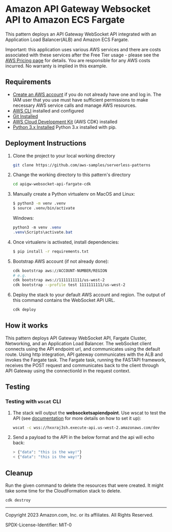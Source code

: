 # Amazon API Gateway Websocket API to Amazon ECS Fargate

This pattern deploys an API Gateway WebSocket API integrated with an Application Load Balancer(ALB) and Amazon ECS Fargate.

Important: this application uses various AWS services and there are costs associated with these services after the Free Tier usage - please see the [AWS Pricing page](https://aws.amazon.com/pricing/) for details. You are responsible for any AWS costs incurred. No warranty is implied in this example.

## Requirements

- [Create an AWS account](https://portal.aws.amazon.com/gp/aws/developer/registration/index.html) if you do not already have one and log in. The IAM user that you use must have sufficient permissions to make necessary AWS service calls and manage AWS resources.
- [AWS CLI](https://docs.aws.amazon.com/cli/latest/userguide/install-cliv2.html) installed and configured
- [Git Installed](https://git-scm.com/book/en/v2/Getting-Started-Installing-Git)
- [AWS Cloud Development Kit](https://docs.aws.amazon.com/cdk/latest/guide/cli.html) (AWS CDK) installed
- [Python 3.x Installed](https://www.python.org/) Python 3.x installed with pip.

## Deployment Instructions

1. Clone the project to your local working directory

   ```bash
   git clone https://github.com/aws-samples/serverless-patterns
   ```

2. Change the working directory to this pattern's directory

   ```bash
   cd apigw-websocket-api-fargate-cdk
   ```

3. Manually create a Python virtualenv on MacOS and Linux:

   ```bash
   $ python3 -m venv .venv
   $ source .venv/bin/activate
   ```

   Windows:

   ```powershell
   python3 -m venv .venv
   .venv\Scripts\activate.bat
   ```

4. Once virtualenv is activated, install dependencies:

   ```bash
   $ pip install -r requirements.txt
   ```

5. Bootstrap AWS account (if not already done):

   ```bash
   cdk bootstrap aws://ACCOUNT-NUMBER/REGION
   # e.g.
   cdk bootstrap aws://1111111111/us-west-2
   cdk bootstrap --profile test 1111111111/us-west-2
   ```

6. Deploy the stack to your default AWS account and region. The output of this command contains the WebSocket API URL.

   ```bash
   cdk deploy
   ```

## How it works

This pattern deploys API Gateway WebSocket API, Fargate Cluster, Networking, and an Application Load Balancer. The webSocket client connects using the API endpoint url, and communicates using the default route. Using http integration, API gateway communicates with the ALB and invokes the Fargate task. The Fargate task, running the FASTAPI framework, receives the POST request and communicates back to the client through API Gateway using the connectionId in the request context.

## Testing

### Testing with `wscat` CLI

1. The stack will output the **websocketsapiendpoint**. Use wscat to test the API (see [documentation](https://docs.aws.amazon.com/apigateway/latest/developerguide/apigateway-how-to-call-websocket-api-wscat.html) for more details on how to set it up):

   ```bash
   wscat -c wss://hxxraj3sh.execute-api.us-west-2.amazonaws.com/dev
   ```

2. Send a payload to the API in the below format and the api will echo back:

   ```bash
   > {"data": "this is the way!"}
   < {"data": "this is the way!"}
   ```

## Cleanup

Run the given command to delete the resources that were created. It might take some time for the CloudFormation stack to delete.

```bash
cdk destroy
```

---

Copyright 2023 Amazon.com, Inc. or its affiliates. All Rights Reserved.

SPDX-License-Identifier: MIT-0

